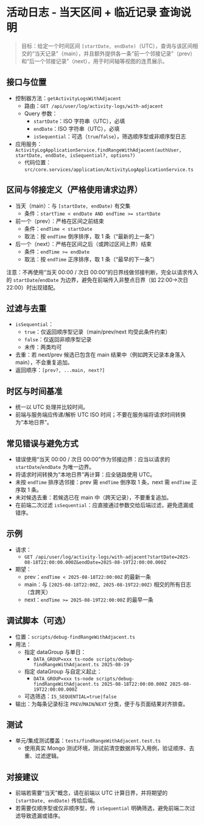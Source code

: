 # 活动日志 - 当天区间 + 临近记录 查询说明

> 目标：给定一个时间区间 `[startDate, endDate)`（UTC），查询与该区间相交的“当天记录”（main），并且额外提供各一条“前一个邻接记录”（prev）和“后一个邻接记录”（next），用于时间轴等视图的连贯展示。

## 接口与位置
- 控制器方法：`getActivityLogsWithAdjacent`
  - 路由：`GET /api/user/log/activity-logs/with-adjacent`
  - Query 参数：
    - `startDate`：ISO 字符串（UTC），必填
    - `endDate`：ISO 字符串（UTC），必填
    - `isSequential`：可选（`true`/`false`），筛选顺序型或非顺序型日志
- 应用服务：`ActivityLogApplicationService.findRangeWithAdjacent(authUser, startDate, endDate, isSequential?, options?)`
  - 代码位置：`src/core.services/application/ActivityLogApplicationService.ts`

## 区间与邻接定义（严格使用请求边界）
- 当天（main）：与 `[startDate, endDate)` 有交集
  - 条件：`startTime < endDate AND endTime >= startDate`
- 前一个（prev）：严格在区间之前结束
  - 条件：`endTime < startDate`
  - 取法：按 `endTime` 倒序排序，取 1 条（“最新的上一条”）
- 后一个（next）：严格在区间之后（或跨过区间上界）结束
  - 条件：`endTime >= endDate`
  - 取法：按 `endTime` 正序排序，取 1 条（“最早的下一条”）

注意：不再使用“当天 00:00 / 次日 00:00”的日界线做邻接判断，完全以请求传入的 `startDate`/`endDate` 为边界，避免在前端传入非整点日界（如 22:00→次日 22:00）时出现错配。

## 过滤与去重
- `isSequential`：
  - `true`：仅返回顺序型记录（main/prev/next 均受此条件约束）
  - `false`：仅返回非顺序型记录
  - 未传：两类均可
- 去重：若 next/prev 候选已包含在 main 结果中（例如跨天记录本身落入 main），不会重复追加。
- 返回顺序：`[prev?, ...main, next?]`

## 时区与时间基准
- 统一以 UTC 处理并比较时间。
- 前端与服务端应传递/解析 UTC ISO 时间；不要在服务端将请求时间转换为“本地日界”。

## 常见错误与避免方式
- 错误使用“当天 00:00 / 次日 00:00”作为邻接边界：应当以请求的 `startDate`/`endDate` 为唯一边界。
- 将请求时间转换为“本地日界”再计算：应全链路使用 UTC。
- 未按 `endTime` 排序选邻接：prev 需 `endTime` 倒序取 1 条，next 需 `endTime` 正序取 1 条。
- 未对候选去重：若候选已在 main 中（跨天记录），不要重复追加。
- 在前端二次过滤 `isSequential`：应直接通过参数交给后端过滤，避免遗漏或错序。

## 示例
- 请求：
  - `GET /api/user/log/activity-logs/with-adjacent?startDate=2025-08-18T22:00:00.000Z&endDate=2025-08-19T22:00:00.000Z`
- 期望：
  - prev：`endTime < 2025-08-18T22:00:00Z` 的最新一条
  - main：与 `[2025-08-18T22:00Z, 2025-08-19T22:00Z)` 相交的所有日志（含跨天）
  - next：`endTime >= 2025-08-19T22:00:00Z` 的最早一条

## 调试脚本（可选）
- 位置：`scripts/debug-findRangeWithAdjacent.ts`
- 用法：
  - 指定 dataGroup 与单日：
    - `DATA_GROUP=xxx ts-node scripts/debug-findRangeWithAdjacent.ts 2025-08-19`
  - 指定 dataGroup 与自定义起止：
    - `DATA_GROUP=xxx ts-node scripts/debug-findRangeWithAdjacent.ts 2025-08-18T22:00:00.000Z 2025-08-19T22:00:00.000Z`
  - 可选筛选：`IS_SEQUENTIAL=true|false`
- 输出：为每条记录标注 `PREV`/`MAIN`/`NEXT` 分类，便于与页面结果对齐排查。

## 测试
- 单元/集成测试覆盖：`tests/findRangeWithAdjacent.test.ts`
  - 使用真实 Mongo 测试环境，测试前清空数据并写入用例，验证顺序、去重、过滤逻辑。

## 对接建议
- 前端若需要“当天”概念，请在前端以 UTC 计算日界，并将期望的 `[startDate, endDate)` 传给后端。
- 若需要仅顺序型或仅非顺序型，传 `isSequential` 明确筛选，避免前端二次过滤导致遗漏或错序。
